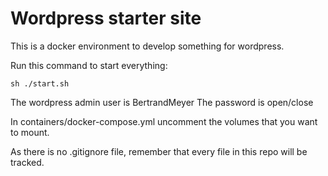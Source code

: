 Wordpress starter site
======================

This is a docker environment to develop something for wordpress.

Run this command to start everything:
```
sh ./start.sh
```

The wordpress admin user is BertrandMeyer
The password is open/close

In containers/docker-compose.yml uncomment the volumes that you want to mount.

As there is no .gitignore file, remember that every file in this repo will be tracked.

